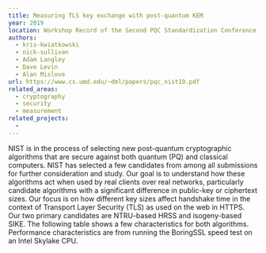 ```yaml
---
title: Measuring TLS key exchange with post-quantum KEM
year: 2019
location: Workshop Record of the Second PQC Standardization Conference. 2019.
authors:
  - kris-kwiatkowski
  - nick-sullivan
  - Adam Langley
  - Dave Levin
  - Alan Mislove
url: https://www.cs.umd.edu/~dml/papers/pqc_nist19.pdf
related_areas:
  - cryptography
  - security
  - measurement
related_projects:
  - 
---
```


NIST is in the process of selecting new post-quantum cryptographic algorithms that are secure against both quantum (PQ) and classical computers. NIST has selected a few candidates from among all submissions for further consideration and study.
Our goal is to understand how these algorithms act when used by real clients over real networks, particularly candidate algorithms with a significant difference in public-key or ciphertext sizes. Our focus is on how different key sizes affect handshake time in the context of Transport Layer Security (TLS) as used on the web in HTTPS. Our two primary candidates are NTRU-based HRSS and isogeny-based SIKE. The following table shows a few characteristics for both algorithms. Performance characteristics are from running the BoringSSL speed test on an Intel Skylake CPU.
